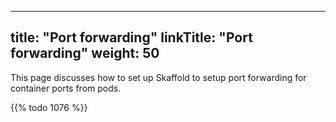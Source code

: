 
---
title: "Port forwarding"
linkTitle: "Port forwarding"
weight: 50
---

This page discusses how to set up Skaffold to setup port forwarding for container ports from pods.
 
{{% todo 1076 %}} 
